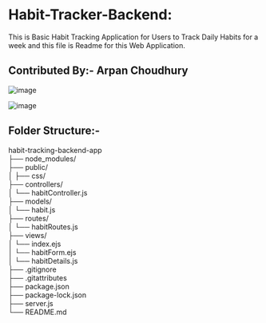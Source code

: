 # Habit-Tracker-Backend:
 This is Basic Habit Tracking Application for Users to Track Daily Habits for a week and this file is Readme for this Web Application.
## Contributed By:- Arpan Choudhury
![image](https://github.com/DataWorker2001/Habit-Tracker-Backend/assets/123379937/5c854218-a61c-4142-8715-1720fa48de2a)

![image](https://github.com/DataWorker2001/Habit-Tracker-Backend/assets/123379937/bc3a1896-f2fa-4335-a0cc-352a87cb973b)

## Folder Structure:-<br/>

habit-tracking-backend-app<br/>
├── node_modules/<br/>
├── public/<br/>
│   ├── css/<br/>
├── controllers/<br/>
│   └── habitController.js<br/>
├── models/<br/>
│   └── habit.js<br/>
├── routes/<br/>
│   └── habitRoutes.js<br/>
├── views/<br/>
│   └── index.ejs<br/>
│   └── habitForm.ejs<br/>
│   └── habitDetails.js<br/>
├── .gitignore<br/>
├── .gitattributes<br/>
├── package.json<br/>
├── package-lock.json<br/>
├── server.js<br/>
└── README.md<br/>
